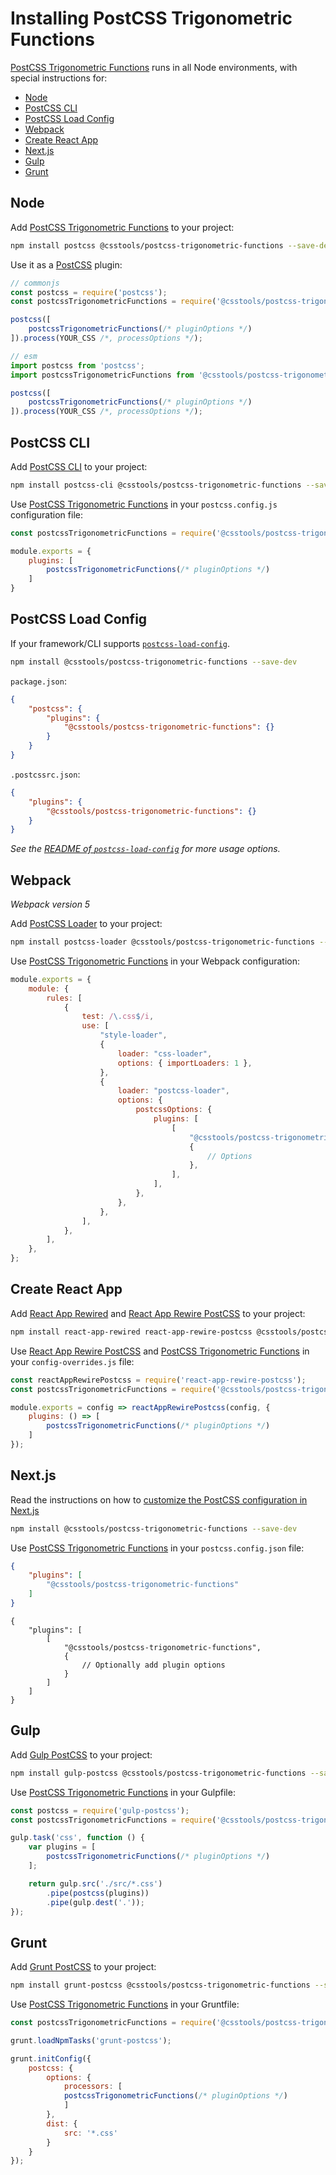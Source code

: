 # Installing PostCSS Trigonometric Functions

[PostCSS Trigonometric Functions] runs in all Node environments, with special instructions for:

- [Node](#node)
- [PostCSS CLI](#postcss-cli)
- [PostCSS Load Config](#postcss-load-config)
- [Webpack](#webpack)
- [Create React App](#create-react-app)
- [Next.js](#nextjs)
- [Gulp](#gulp)
- [Grunt](#grunt)

## Node

Add [PostCSS Trigonometric Functions] to your project:

```bash
npm install postcss @csstools/postcss-trigonometric-functions --save-dev
```

Use it as a [PostCSS] plugin:

```js
// commonjs
const postcss = require('postcss');
const postcssTrigonometricFunctions = require('@csstools/postcss-trigonometric-functions');

postcss([
	postcssTrigonometricFunctions(/* pluginOptions */)
]).process(YOUR_CSS /*, processOptions */);
```

```js
// esm
import postcss from 'postcss';
import postcssTrigonometricFunctions from '@csstools/postcss-trigonometric-functions';

postcss([
	postcssTrigonometricFunctions(/* pluginOptions */)
]).process(YOUR_CSS /*, processOptions */);
```

## PostCSS CLI

Add [PostCSS CLI] to your project:

```bash
npm install postcss-cli @csstools/postcss-trigonometric-functions --save-dev
```

Use [PostCSS Trigonometric Functions] in your `postcss.config.js` configuration file:

```js
const postcssTrigonometricFunctions = require('@csstools/postcss-trigonometric-functions');

module.exports = {
	plugins: [
		postcssTrigonometricFunctions(/* pluginOptions */)
	]
}
```

## PostCSS Load Config

If your framework/CLI supports [`postcss-load-config`](https://github.com/postcss/postcss-load-config).

```bash
npm install @csstools/postcss-trigonometric-functions --save-dev
```

`package.json`:

```json
{
	"postcss": {
		"plugins": {
			"@csstools/postcss-trigonometric-functions": {}
		}
	}
}
```

`.postcssrc.json`:

```json
{
	"plugins": {
		"@csstools/postcss-trigonometric-functions": {}
	}
}
```

_See the [README of `postcss-load-config`](https://github.com/postcss/postcss-load-config#usage) for more usage options._

## Webpack

_Webpack version 5_

Add [PostCSS Loader] to your project:

```bash
npm install postcss-loader @csstools/postcss-trigonometric-functions --save-dev
```

Use [PostCSS Trigonometric Functions] in your Webpack configuration:

```js
module.exports = {
	module: {
		rules: [
			{
				test: /\.css$/i,
				use: [
					"style-loader",
					{
						loader: "css-loader",
						options: { importLoaders: 1 },
					},
					{
						loader: "postcss-loader",
						options: {
							postcssOptions: {
								plugins: [
									[
										"@csstools/postcss-trigonometric-functions",
										{
											// Options
										},
									],
								],
							},
						},
					},
				],
			},
		],
	},
};
```

## Create React App

Add [React App Rewired] and [React App Rewire PostCSS] to your project:

```bash
npm install react-app-rewired react-app-rewire-postcss @csstools/postcss-trigonometric-functions --save-dev
```

Use [React App Rewire PostCSS] and [PostCSS Trigonometric Functions] in your
`config-overrides.js` file:

```js
const reactAppRewirePostcss = require('react-app-rewire-postcss');
const postcssTrigonometricFunctions = require('@csstools/postcss-trigonometric-functions');

module.exports = config => reactAppRewirePostcss(config, {
	plugins: () => [
		postcssTrigonometricFunctions(/* pluginOptions */)
	]
});
```

## Next.js

Read the instructions on how to [customize the PostCSS configuration in Next.js](https://nextjs.org/docs/advanced-features/customizing-postcss-config)

```bash
npm install @csstools/postcss-trigonometric-functions --save-dev
```

Use [PostCSS Trigonometric Functions] in your `postcss.config.json` file:

```json
{
	"plugins": [
		"@csstools/postcss-trigonometric-functions"
	]
}
```

```json5
{
	"plugins": [
		[
			"@csstools/postcss-trigonometric-functions",
			{
				// Optionally add plugin options
			}
		]
	]
}
```

## Gulp

Add [Gulp PostCSS] to your project:

```bash
npm install gulp-postcss @csstools/postcss-trigonometric-functions --save-dev
```

Use [PostCSS Trigonometric Functions] in your Gulpfile:

```js
const postcss = require('gulp-postcss');
const postcssTrigonometricFunctions = require('@csstools/postcss-trigonometric-functions');

gulp.task('css', function () {
	var plugins = [
		postcssTrigonometricFunctions(/* pluginOptions */)
	];

	return gulp.src('./src/*.css')
		.pipe(postcss(plugins))
		.pipe(gulp.dest('.'));
});
```

## Grunt

Add [Grunt PostCSS] to your project:

```bash
npm install grunt-postcss @csstools/postcss-trigonometric-functions --save-dev
```

Use [PostCSS Trigonometric Functions] in your Gruntfile:

```js
const postcssTrigonometricFunctions = require('@csstools/postcss-trigonometric-functions');

grunt.loadNpmTasks('grunt-postcss');

grunt.initConfig({
	postcss: {
		options: {
			processors: [
			postcssTrigonometricFunctions(/* pluginOptions */)
			]
		},
		dist: {
			src: '*.css'
		}
	}
});
```

[Gulp PostCSS]: https://github.com/postcss/gulp-postcss
[Grunt PostCSS]: https://github.com/nDmitry/grunt-postcss
[PostCSS]: https://github.com/postcss/postcss
[PostCSS CLI]: https://github.com/postcss/postcss-cli
[PostCSS Loader]: https://github.com/postcss/postcss-loader
[PostCSS Trigonometric Functions]: https://github.com/csstools/postcss-plugins/tree/main/plugins/postcss-trigonometric-functions
[React App Rewire PostCSS]: https://github.com/csstools/react-app-rewire-postcss
[React App Rewired]: https://github.com/timarney/react-app-rewired
[Next.js]: https://nextjs.org
